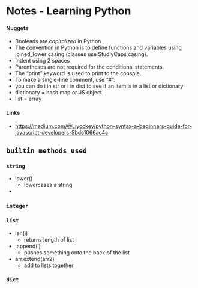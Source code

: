 # Notes - Learning Python


#### Nuggets 
* Booleans are *capitalized* in Python 
* The convention in Python is to define functions and variables using joined_lower casing (classes use StudlyCaps casing).
* Indent using 2 spaces
* Parentheses are not required for the conditional statements.
* The “print” keyword is used to print to the console.
* To make a single-line comment, use “#”.
* you can do i in str or i in dict to see if an item is in a list or dictionary
* dictionary = hash map or JS object
* list = array 



#### Links 
- https://medium.com/@Ljyockey/python-syntax-a-beginners-guide-for-javascript-developers-5bdc1066ac4c


## `builtin methods used`


### `string`
- lower() 
  - lowercases a string
- 

### `integer`


### `list`
- len(i)
  - returns length of list
- .append(i)
  - pushes something onto the back of the list 
- arr.extend(arr2)
  - add to lists together 

### `dict`


